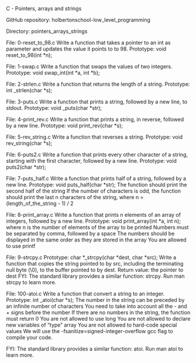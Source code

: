 C - Pointers, arrays and strings

GitHub repository: holbertonschool-low_level_programming

Directory: pointers_arrays_strings

File: 0-reset_to_98.c
Write a function that takes a pointer to an int as parameter and updates the value it points to to 98.
Prototype: void reset_to_98(int *n);

File: 1-swap.c
Write a function that swaps the values of two integers.
Prototype: void swap_int(int *a, int *b);

File: 2-strlen.c
Write a function that returns the length of a string.
Prototype: int _strlen(char *s);

File: 3-puts.c
Write a function that prints a string, followed by a new line, to stdout.
Prototype: void _puts(char *str);

File: 4-print_rev.c
Write a function that prints a string, in reverse, followed by a new line.
Prototype: void print_rev(char *s);

File: 5-rev_string.c
Write a function that reverses a string.
Prototype: void rev_string(char *s);

File: 6-puts2.c
Write a function that prints every other character of a string, starting with the first character, followed by a new line.
Prototype: void puts2(char *str);

File: 7-puts_half.c
Write a function that prints half of a string, followed by a new line.
Prototype: void puts_half(char *str);
The function should print the second half of the string
If the number of characters is odd, the function should print the last n
characters of the string, where n = (length_of_the_string - 1) / 2

File: 8-print_array.c
Write a function that prints n elements of an array of integers, followed by a new line.
Prototype: void print_array(int *a, int n);
where n is the number of elements of the array to be printed
Numbers must be separated by comma, followed by a space
The numbers should be displayed in the same order as they are stored in the
array
You are allowed to use printf

File: 9-strcpy.c
Prototype: char *_strcpy(char *dest, char *src);
Write a function that copies the string pointed to by src, including the terminating null byte (\0), to the buffer pointed to by dest.
Return value: the pointer to dest
FYI: The standard library provides a similar function: strcpy. Run man strcpy to learn more.

File: 100-atoi.c
Write a function that convert a string to an integer.
Prototype: int _atoi(char *s);
The number in the string can be preceded by an infinite number of characters
You need to take into account all the - and + signs before the number
If there are no numbers in the string, the function must return 0
You are not allowed to use long
You are not allowed to declare new variables of “type” array
You are not allowed to hard-code special values
We will use the -fsanitize=signed-integer-overflow gcc flag to compile your code.

FYI: The standard library provides a similar function: atoi. Run man atoi to learn more.